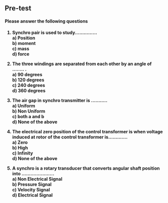 ## <b> Pre-test
#### Please answer  the following questions

1) Synchro pair is used to study...............<br>
<b>a) Position<br></b>
b) moment<br>
c) mass<br>
d) force<br>

2) The three windings are separated from each other by an angle of ........ .<br>
a) 90 degrees<br>
<b> b) 120 degrees<br></b>
c) 240 degrees<br>
d) 360 degrees<br>

3) The air gap in synchro transmitter is ...........<br>
a) Uniform<br>
<b>b) Non Uniform<br></b>
c) both a and b <br>
d) None of the above<br>

4) The electrical zero position of the control transformer is when voltage induced at rotor of the control transformer is............. <br>
<b>a) Zero<br></b>
b) High<br>
c) Infinity<br>
d) None of the above<br>

5) A synchro is a rotary transducer that converts angular shaft position into ......................<br>
a) Non Electrical Signal<br>
b) Pressure Signal<br>
c) Velocity Signal<br>
<b>d) Electrical Signal<br></b>
